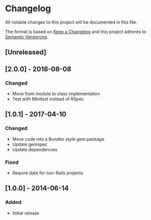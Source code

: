# Changelog
All notable changes to this project will be documented in this file.

The format is based on [Keep a Changelog](http://keepachangelog.com/en/1.0.0/)
and this project adheres to [Semantic Versioning](http://semver.org/spec/v2.0.0.html).

## [Unreleased]

## [2.0.0] - 2018-08-08
### Changed
- Move from module to class implementation
- Test with Minitest instead of RSpec

## [1.0.1] - 2017-04-10
### Changed
- Move code into a Bundler style gem package
- Update gemspec
- Update dependencies

### Fixed
- Require date for non-Rails projects

## [1.0.0] - 2014-06-14
### Added
- Initial release
